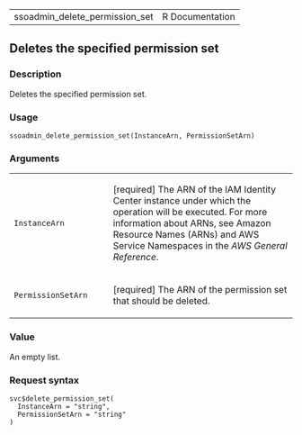 <table style="width: 100%;">
<tbody>
<tr class="odd">
<td>ssoadmin_delete_permission_set</td>
<td style="text-align: right;">R Documentation</td>
</tr>
</tbody>
</table>

## Deletes the specified permission set

### Description

Deletes the specified permission set.

### Usage

    ssoadmin_delete_permission_set(InstanceArn, PermissionSetArn)

### Arguments

<table>
<colgroup>
<col style="width: 35%" />
<col style="width: 65%" />
</colgroup>
<tbody>
<tr class="odd">
<td><code
id="ssoadmin_delete_permission_set_:_InstanceArn">InstanceArn</code></td>
<td><p>[required] The ARN of the IAM Identity Center instance under
which the operation will be executed. For more information about ARNs,
see Amazon Resource Names (ARNs) and AWS Service Namespaces in the
<em>AWS General Reference</em>.</p></td>
</tr>
<tr class="even">
<td><code
id="ssoadmin_delete_permission_set_:_PermissionSetArn">PermissionSetArn</code></td>
<td><p>[required] The ARN of the permission set that should be
deleted.</p></td>
</tr>
</tbody>
</table>

### Value

An empty list.

### Request syntax

    svc$delete_permission_set(
      InstanceArn = "string",
      PermissionSetArn = "string"
    )
